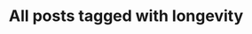---
layout: tag
title: "All posts tagged with longevity"
permalink: /weblog/tags/longevity/
taxonomy: longevity
---